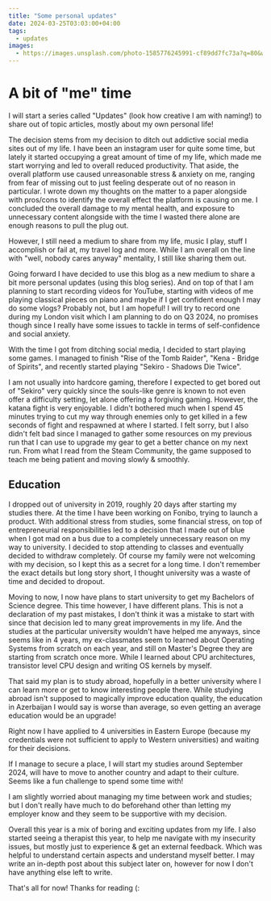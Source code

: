 ```yaml
---
title: "Some personal updates"
date: 2024-03-25T03:03:00+04:00
tags:
  - updates
images:
  - https://images.unsplash.com/photo-1585776245991-cf89dd7fc73a?q=80&w=2340&auto=format&fit=crop&ixlib=rb-4.0.3&ixid=M3wxMjA3fDB8MHxwaG90by1wYWdlfHx8fGVufDB8fHx8fA%3D%3D
---
```


# A bit of "me" time

I will start a series called "Updates" (look how creative I am with naming!) to share out of topic articles, mostly about my own personal life!

The decision stems from my decision to ditch out addictive social media sites out of my life. I have been an instagram user for quite some time, but lately it started occupying a great amount of time of my life, which made me start worrying and led to overall reduced productivity. That aside, the overall platform use caused unreasonable stress & anxiety on me, ranging from fear of missing out to just feeling desperate out of no reason in particular. I wrote down my thoughts on the matter to a paper alongside with pros/cons to identify the overall effect the platform is causing on me. I concluded the overall damage to my mental health, and exposure to unnecessary content alongside with the time I wasted there alone are enough reasons to pull the plug out.

However, I still need a medium to share from my life, music I play, stuff I accomplish or fail at, my travel log and more. While I am overall on the line with "well, nobody cares anyway" mentality, I still like sharing them out.

Going forward I have decided to use this blog as a new medium to share a bit more personal updates (using this blog series). And on top of that I am planning to start recording videos for YouTube, starting with videos of me playing classical pieces on piano and maybe if I get confident enough I may do some vlogs? Probably not, but I am hopeful! I will try to record one during my London visit which I am planning to do on Q3 2024, no promises though since I really have some issues to tackle in terms of self-confidence and social anxiety.

With the time I got from ditching social media, I decided to start playing some games. I managed to finish "Rise of the Tomb Raider", "Kena - Bridge of Spirits", and recently started playing "Sekiro - Shadows Die Twice".

I am not usually into hardcore gaming, therefore I expected to get bored out of "Sekiro" very quickly since the souls-like genre is known to not even offer a difficulty setting, let alone offering a forgiving gaming. However, the katana fight is very enjoyable. I didn't bothered much when I spend 45 minutes trying to cut my way through enemies only to get killed in a few seconds of fight and respawned at where I started. I felt sorry, but I also didn't felt bad since I managed to gather some resources on my previous run that I can use to upgrade my gear to get a better chance on my next run. From what I read from the Steam Community, the game supposed to teach me being patient and moving slowly & smoothly.

## Education

I dropped out of university in 2019, roughly 20 days after starting my studies there. At the time I have been working on Fonibo, trying to launch a product. With additional stress from studies, some financial stress, on top of entrepreneurial responsibilities led to a decision that I made out of blue when I got mad on a bus due to a completely unnecessary reason on my way to university. I decided to stop attending to classes and eventually decided to withdraw completely. Of course my family were not welcoming with my decision, so I kept this as a secret for a long time. I don't remember the exact details but long story short, I thought university was a waste of time and decided to dropout.

Moving to now, I now have plans to start university to get my Bachelors of Science degree. This time however, I have different plans. This is not a declaration of my past mistakes, I don't think it was a mistake to start with since that decision led to many great improvements in my life. And the studies at the particular university wouldn't have helped me anyways, since seems like in 4 years, my ex-classmates seem to learned about Operating Systems from scratch on each year, and still on Master's Degree they are starting from scratch once more. While I learned about CPU architectures, transistor level CPU design and writing OS kernels by myself.

That said my plan is to study abroad, hopefully in a better university where I can learn more or get to know interesting people there. While studying abroad isn't supposed to magically improve education quality, the education in Azerbaijan I would say is worse than average, so even getting an average education would be an upgrade!

Right now I have applied to 4 universities in Eastern Europe (because my credentials were not sufficient to apply to Western universities) and waiting for their decisions.

If I manage to secure a place, I will start my studies around September 2024, will have to move to another country and adapt to their culture. Seems like a fun challenge to spend some time with!

I am slightly worried about managing my time between work and studies; but I don't really have much to do beforehand other than letting my employer know and they seem to be supportive with my decision.

Overall this year is a mix of boring and exciting updates from my life. I also started seeing a therapist this year, to help me navigate with my insecurity issues, but mostly just to experience & get an external feedback. Which was helpful to understand certain aspects and understand myself better. I may write an in-depth post about this subject later on, however for now I don't have anything else left to write.

That's all for now! Thanks for reading (: